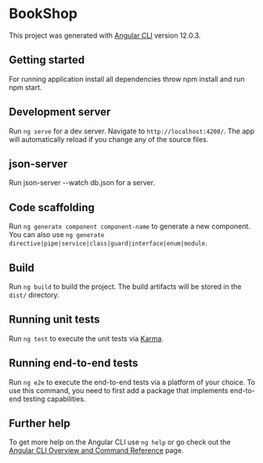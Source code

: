 # BookShop

This project was generated with [Angular CLI](https://github.com/angular/angular-cli) version 12.0.3.

## Getting started

For running application install all dependencies throw npm install and run npm start.

## Development server

Run `ng serve` for a dev server. Navigate to `http://localhost:4200/`. The app will automatically reload if you change any of the source files.

## json-server
Run json-server --watch db.json for a server.
## Code scaffolding

Run `ng generate component component-name` to generate a new component. You can also use `ng generate directive|pipe|service|class|guard|interface|enum|module`.

## Build

Run `ng build` to build the project. The build artifacts will be stored in the `dist/` directory.

## Running unit tests

Run `ng test` to execute the unit tests via [Karma](https://karma-runner.github.io).

## Running end-to-end tests

Run `ng e2e` to execute the end-to-end tests via a platform of your choice. To use this command, you need to first add a package that implements end-to-end testing capabilities.

## Further help

To get more help on the Angular CLI use `ng help` or go check out the [Angular CLI Overview and Command Reference](https://angular.io/cli) page.
